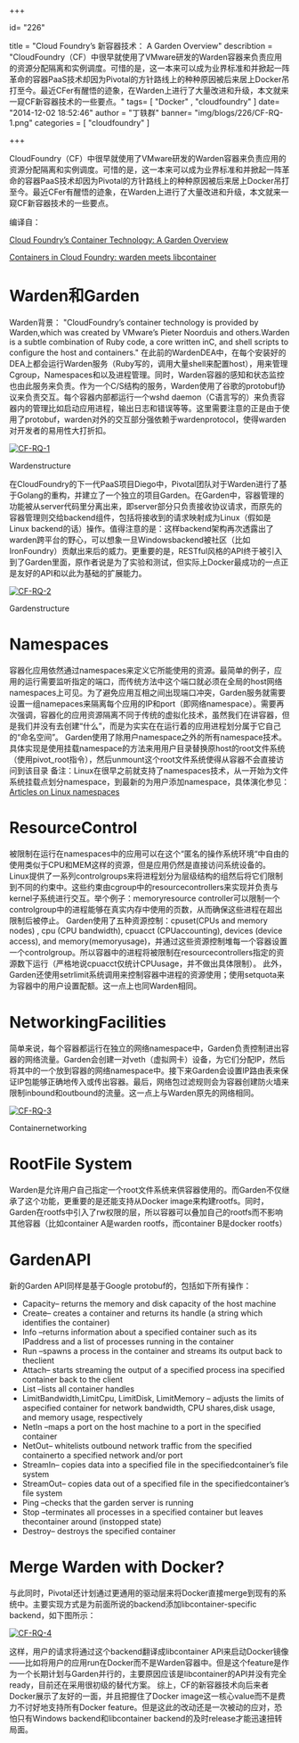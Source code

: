 +++

id= "226"

title = "Cloud Foundry’s 新容器技术： A Garden Overview"
describtion = "CloudFoundry（CF）中很早就使用了VMware研发的Warden容器来负责应用的资源分配隔离和实例调度。可惜的是，这一本来可以成为业界标准和并掀起一阵革命的容器PaaS技术却因为Pivotal的方针路线上的种种原因被后来居上Docker吊打至今。最近CFer有醒悟的迹象，在Warden上进行了大量改进和升级，本文就来一窥CF新容器技术的一些要点。"
tags= [ "Docker" , "cloudfoundry" ]
date= "2014-12-02 18:52:46"
author = "丁轶群"
banner= "img/blogs/226/CF-RQ-1.png"
categories = [ "cloudfoundry" ]

+++ 

CloudFoundry（CF）中很早就使用了VMware研发的Warden容器来负责应用的资源分配隔离和实例调度。可惜的是，这一本来可以成为业界标准和并掀起一阵革命的容器PaaS技术却因为Pivotal的方针路线上的种种原因被后来居上Docker吊打至今。最近CFer有醒悟的迹象，在Warden上进行了大量改进和升级，本文就来一窥CF新容器技术的一些要点。

编译自：

[Cloud Foundry’s Container Technology: A Garden Overview](http://blog.pivotal.io/cloud-foundry-pivotal/features/cloud-foundry-container-technology-a-garden-overview) 

[Containers in Cloud Foundry: warden meets libcontainer](http://underlap.blogspot.com/2014/06/warden-meets-libcontainer.html) 


**Warden和Garden**
=================

Warden背景： "CloudFoundry’s container technology is provided by Warden,which was created by VMware’s Pieter Noorduis and others.Warden is a subtle combination of Ruby code, a core written inC, and shell scripts to configure the host and containers." 在此前的WardenDEA中，在每个安装好的DEA上都会运行Warden服务（Ruby写的，调用大量shell来配置host），用来管理Cgroup，Namespaces和以及进程管理。同时，Warden容器的感知和状态监控也由此服务来负责。作为一个C/S结构的服务，Warden使用了谷歌的protobuf协议来负责交互。每个容器内部都运行一个wshd daemon（C语言写的）来负责容器内的管理比如启动应用进程，输出日志和错误等等。这里需要注意的正是由于使用了protobuf，warden对外的交互部分强依赖于wardenprotocol，使得warden对开发者的易用性大打折扣。 

[![CF-RQ-1](https://res.cloudinary.com/feesuper/image/upload/v1603626629/sel%E5%AE%9E%E9%AA%8C%E5%AE%A4%E5%8D%9A%E5%AE%A2/blogs/226/CF-RQ-1_fcjjgc.png)](https://res.cloudinary.com/feesuper/image/upload/v1603626629/sel%E5%AE%9E%E9%AA%8C%E5%AE%A4%E5%8D%9A%E5%AE%A2/blogs/226/CF-RQ-1_fcjjgc.png)

Wardenstructure

在CloudFoundry的下一代PaaS项目Diego中，Pivotal团队对于Warden进行了基于Golang的重构，并建立了一个独立的项目Garden。在Garden中，容器管理的功能被从server代码里分离出来，即server部分只负责接收协议请求，而原先的容器管理则交给backend组件，包括将接收到的请求映射成为Linux（假如是Linux backend的话）操作。值得注意的是：这样backend架构再次透露出了warden跨平台的野心，可以想象一旦Windowsbackend被社区（比如IronFoundry）贡献出来后的威力。更重要的是，RESTful风格的API终于被引入到了Garden里面，原作者说是为了实验和测试，但实际上Docker最成功的一点正是友好的API和以此为基础的扩展能力。 

[![CF-RQ-2](https://res.cloudinary.com/feesuper/image/upload/v1603626630/sel%E5%AE%9E%E9%AA%8C%E5%AE%A4%E5%8D%9A%E5%AE%A2/blogs/226/CF-RQ-2_mmofhp.png)](https://res.cloudinary.com/feesuper/image/upload/v1603626630/sel%E5%AE%9E%E9%AA%8C%E5%AE%A4%E5%8D%9A%E5%AE%A2/blogs/226/CF-RQ-2_mmofhp.png)

Gardenstructure

**Namespaces**
==============

容器化应用依然通过namespaces来定义它所能使用的资源。最简单的例子，应用的运行需要监听指定的端口，而传统方法中这个端口就必须在全局的host网络namespaces上可见。为了避免应用互相之间出现端口冲突，Garden服务就需要设置一组namepaces来隔离每个应用的IP和port（即网络namespace）。需要再次强调，容器化的应用资源隔离不同于传统的虚拟化技术，虽然我们在讲容器，但是我们并没有去创建“什么”，而是为实实在在运行着的应用进程划分属于它自己的“命名空间”。 Garden使用了除用户namespace之外的所有namespace技术。具体实现是使用挂载namespace的方法来用用户目录替换原host的root文件系统（使用pivot\_root指令），然后unmount这个root文件系统使得从容器不会直接访问到该目录 备注：Linux在很早之前就支持了namespaces技术，从一开始为文件系统挂载点划分namespace，到最新的为用户添加namespace，具体演化参见：[Articles on Linux namespaces](http://lwn.net/)

**ResourceControl**
===================

被限制在运行在namespaces中的应用可以在这个“匿名的操作系统环境“中自由的使用类似于CPU和MEM这样的资源，但是应用仍然是直接访问系统设备的。Linux提供了一系列controlgroups来将进程划分为层级结构的组然后将它们限制到不同的约束中。这些约束由cgroup中的resourcecontrollers来实现并负责与kernel子系统进行交互。举个例子：memoryresource controller可以限制一个controlgroup中的进程能够在真实内存中使用的页数，从而确保这些进程在超出限制后被停止。 Garden使用了五种资源控制：cpuset(CPUs and memory nodes) , cpu (CPU bandwidth), cpuacct (CPUaccounting), devices (device access), and memory(memoryusage)，并通过这些资源控制堆每一个容器设置一个controlgroup。所以容器中的进程将被限制在resourcecontrollers指定的资源数下运行（严格地说cpuacct仅统计CPUusage，并不做出具体限制）。 此外，Garden还使用setrlimit系统调用来控制容器中进程的资源使用；使用setquota来为容器中的用户设置配额。这一点上也同Warden相同。

**NetworkingFacilities**
========================

简单来说，每个容器都运行在独立的网络namespace中，Garden负责控制进出容器的网络流量。Garden会创建一对veth（虚拟网卡）设备，为它们分配IP，然后将其中的一个放到容器的网络namespace中。接下来Garden会设置IP路由表来保证IP包能够正确地传入或传出容器。最后，网络包过滤规则会为容器创建防火墙来限制inbound和outbound的流量。这一点上与Warden原先的网络相同。 

[![CF-RQ-3](https://res.cloudinary.com/feesuper/image/upload/v1603626630/sel%E5%AE%9E%E9%AA%8C%E5%AE%A4%E5%8D%9A%E5%AE%A2/blogs/226/CF-RQ-3_dmk4ia.png)](https://res.cloudinary.com/feesuper/image/upload/v1603626630/sel%E5%AE%9E%E9%AA%8C%E5%AE%A4%E5%8D%9A%E5%AE%A2/blogs/226/CF-RQ-3_dmk4ia.png)

Containernetworking

**RootFile System**
===================

Warden是允许用户自己指定一个root文件系统来供容器使用的。而Garden不仅继承了这个功能，更重要的是还能支持从Docker image来构建rootfs。同时，Garden在rootfs中引入了rw权限的层，所以容器可以叠加自己的rootfs而不影响其他容器（比如container A是warden rootfs，而container B是docker rootfs）

**GardenAPI**
=============

新的Garden API同样是基于Google protobuf的，包括如下所有操作：

*   Capacity– returns the memory and disk capacity of the host machine
*   Create– creates a container and returns its handle (a string which identifies the container)
*   Info –returns information about a specified container such as its IPaddress and a list of processes running in the container
*   Run –spawns a process in the container and streams its output back to theclient
*   Attach– starts streaming the output of a specified process ina specified container back to the client
*   List –lists all container handles
*   LimitBandwidth,LimitCpu, LimitDisk, LimitMemory – adjusts the limits of aspecified container for network bandwidth, CPU shares,disk usage, and memory usage, respectively
*   NetIn –maps a port on the host machine to a port in the specified container
*   NetOut– whitelists outbound network traffic from the specified containerto a specified network and/or port
*   StreamIn– copies data into a specified file in the specifiedcontainer’s file system
*   StreamOut– copies data out of a specified file in the specifiedcontainer’s file system
*   Ping –checks that the garden server is running
*   Stop –terminates all processes in a specified container but leaves thecontainer around (instopped state)
*   Destroy– destroys the specified container

**Merge Warden with Docker?**
=============================

与此同时，Pivotal还计划通过更通用的驱动层来将Docker直接merge到现有的系统中。主要实现方式是为前面所说的backend添加libcontainer-specific backend，如下图所示： 

[![CF-RQ-4](https://res.cloudinary.com/feesuper/image/upload/v1603626630/sel%E5%AE%9E%E9%AA%8C%E5%AE%A4%E5%8D%9A%E5%AE%A2/blogs/226/CF-RQ-4_yxcutj.png)](https://res.cloudinary.com/feesuper/image/upload/v1603626630/sel%E5%AE%9E%E9%AA%8C%E5%AE%A4%E5%8D%9A%E5%AE%A2/blogs/226/CF-RQ-4_yxcutj.png) 

这样，用户的请求将通过这个backend翻译成libcontainer API来启动Docker镜像——比如将用户的应用run在Docker而不是Warden容器中。但是这个feature是作为一个长期计划与Garden并行的，主要原因应该是libcontainer的API并没有完全ready，目前还在采用很初级的替代方案。 综上，CF的新容器技术向后来者Docker展示了友好的一面，并且把握住了Docker image这一核心value而不是费力不讨好地支持所有Docker feature。但是这此的改动还是一次被动的应对，恐怕只有Windows backend和libcontainer backend的及时release才能迅速扭转局面。